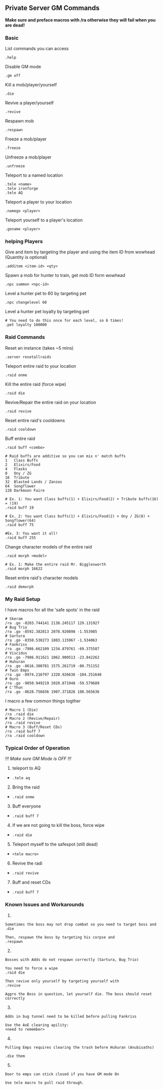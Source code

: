 ## Private Server GM Commands

**Make sure and preface macros with /ra otherwise they will fail when you are dead!**

### Basic

List commands you can access
```
.help
```

Disable GM mode
```
.gm off
```

Kill a mob/player/yourself
```
.die
```

Revive a player/yourself
```
.revive
```

Respawn mob
```
.respawn
```

Freeze a mob/player
```
.freeze
```

Unfreeze a mob/player
```
.unfreeze
```

Teleport to a named location
```
.tele <name>
.tele ironforge
.tele AQ
```

Teleport a player to your location
```
.namego <player>
```

Teleport yourself to a player's location
```
.goname <player>
```

### helping Players

Give and item by targeting the player and using the item ID from wowhead (Quantity is optional)
```
.additem <item-id> <qty>
```

Spawn a mob for hunter to train, get mob ID form wowhead
```
.npc summon <npc-id>
```

Level a hunter pet to 60 by targeting pet
```
.npc changelevel 60
```

Level a hunter pet loyalty by targeting pet
```
# You need to do this once for each level, so 6 times!
.pet loyalty 100000
```

### Raid Commands

Reset an instance (takes ~5 mins)
```
.server resetallraids
```

Teleport entire raid to your location
```
.raid onme
```

Kill the entire raid (force wipe)
```
.raid die
```

Revive/Repair the entire raid on your location
```
.raid revive
```

Reset entire raid's cooldowns
```
.raid cooldown
```

Buff entire raid
```
.raid buff <combo>

# Raid buffs are additive so you can mix n' match buffs
1   Class Buffs
2   Elixirs/Food
4   Flasks
8   Ony / ZG
16  Tribute
32  Blasted Lands / Zanzas
64  Songflower
128 Darkmoon Faire

# Ex. 1: You want Class buffs(1) + Elixirs/Food(2) + Tribute buffs(16) = (19)
.raid buff 19

# Ex. 2: You want Class buffs(1) + Elixirs/Food(2) + Ony / ZG(8) + Songflower(64)
.raid buff 75

#Ex. 3: You want it all!
.raid buff 255
```

Change character models of the entire raid
```
.raid morph <model>

# Ex. 1: Make the entire raid Mr. Bigglesworth
.raid morph 16622
```

Reset entire raid's character models
```
.raid demorph
```

### My Raid Setup

I have macros for all the 'safe spots' in the raid
```
# Skeram
/ra .go -8203.744141 2138.245117 129.131927
# Bug Trio
/ra .go -8592.382813 2078.920898 -1.553985
# Sartura
/ra .go -8350.530273 1803.115967 -1.534063
# Fankriss
/ra .go -7986.662109 1234.879761 -69.375587
# Viscidus
/ra .go -7986.911621 1062.900513 -23.842262
# Huhuran
/ra .go -8616.300781 1575.261719 -80.751152
# Twin Emps
/ra .go -8974.216797 1320.926636 -104.251648
# Ouro
/ra .go -9050.949219 2020.871948 -59.579689
# C'Thun
/ra .go -8628.756836 1907.371826 108.565636
```

I macro a few common things togther
```
# Macro 1 (Die)
/ra .raid die
# Macro 2 (Revive/Repair)
/ra .raid revive
# Macro 3 (Buff/Reset CDs)
/ra .raid buff 7
/ra .raid cooldown
```

### Typical Order of Operation

*!!! Make sure GM Mode is OFF !!!*

1. teleport to AQ
  * ```.tele aq```
2. Bring the raid
  * ```.raid onme```
3. Buff everyone
  * ```.raid buff 7```
4. If we are not going to kill the boss, force wipe
  * ```.raid die```
5. Teleport myself to the safespot (still dead)
  * ```<tele macro>```
6. Revive the radi
  * ```.raid revive```
7. Buff and reset CDs
  * ```.raid buff 7```

### Known Issues and Workarounds

1.
```
Sometimes the boss may not drop combat so you need to target boss and
.die

Then, respawn the boss by targeting his corpse and
.respawn
```

2. 
```
Bosses with Adds do not respawn correctly (Sartura, Bug Trio)

You need to force a wipe
.raid die

Then revive only yourself by targeting yourself with
.revive

Aggro the Boss in question, let yourself die. The boss should reset correctly
```

3.
```
Adds in bug tunnel need to be killed before pulling Fankriss

Use the AoE clearing apility:
<need to remember>
```

4.
```
Pulling Emps requires clearing the trash before Huhuran (Anubisaths)

.die them
```

5.
```
Door to emps can stick closed if you have GM mode On

Use tele macro to pull raid through.
```


